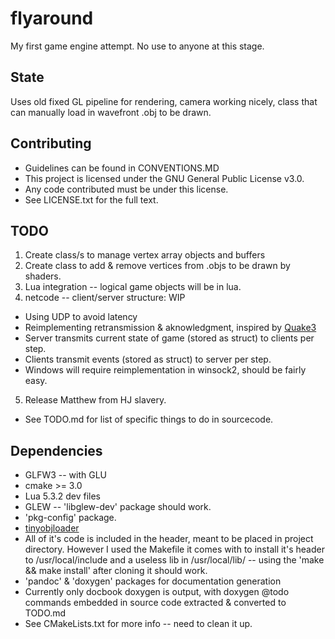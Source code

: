 # flyaround
My first game engine attempt. No use to anyone at this stage.

## State
Uses old fixed GL pipeline for rendering, camera working nicely, class that can manually load in wavefront .obj to be drawn.

## Contributing
* Guidelines can be found in CONVENTIONS.MD
* This project is licensed under the GNU General Public License v3.0.
 * Any code contributed must be under this license.
 * See LICENSE.txt for the full text.

## TODO
1. Create class/s to manage vertex array objects and buffers
2. Create class to add & remove vertices from .objs to be drawn by shaders.
3. Lua integration -- logical game objects will be in lua.
4. netcode -- client/server structure: WIP
 * Using UDP to avoid latency
 * Reimplementing retransmission & aknowledgment, inspired by [Quake3](http://fabiensanglard.net/quake3/network.php)
 * Server transmits current state of game (stored as struct) to clients per step.
 * Clients transmit events (stored as struct) to server per step.
 * Windows will require reimplementation in winsock2, should be fairly easy.
5. Release Matthew from HJ slavery.

* See TODO.md for list of specific things to do in sourcecode.

## Dependencies
* GLFW3 -- with GLU
* cmake >= 3.0
* Lua 5.3.2 dev files
* GLEW -- 'libglew-dev' package should work.
* 'pkg-config' package.
* [tinyobjloader](https://github.com/syoyo/tinyobjloader)
 * All of it's code is included in the header, meant to be placed in project directory. However I used the Makefile it comes with to install it's header to /usr/local/include and a useless lib in /usr/local/lib/ -- using the 'make && make install' after cloning it should work.
* 'pandoc' & 'doxygen' packages for documentation generation
 * Currently only docbook doxygen is output, with doxygen @todo commands embedded in source code extracted & converted to TODO.md
 * See CMakeLists.txt for more info -- need to clean it up.
